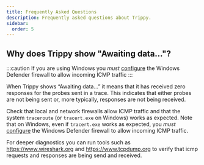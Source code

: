```yaml
---
title: Frequently Asked Questions
description: Frequently asked questions about Trippy.
sidebar:
  order: 5
---
```


## Why does Trippy show "Awaiting data..."?

:::caution
If you are using Windows you _must_ [configure](/guides/windows_firewall)
the Windows Defender firewall to allow incoming ICMP traffic
:::

When Trippy shows “Awaiting data...” it means that it has received zero responses for the probes sent in a trace. This
indicates that either probes are not being sent or, more typically, responses are not being received.

Check that local and network firewalls allow ICMP traffic and that the system `traceroute` (or `tracert.exe` on
Windows) works as expected. Note that on Windows, even if `tracert.exe` works as expected, you
_must_ [configure](/guides/windows_firewall) the Windows Defender
firewall to allow incoming ICMP traffic.

For deeper diagnostics you can run tools such as https://www.wireshark.org and https://www.tcpdump.org to verify that
icmp requests and responses are being send and received.

<a name="windows-defender"></a>

